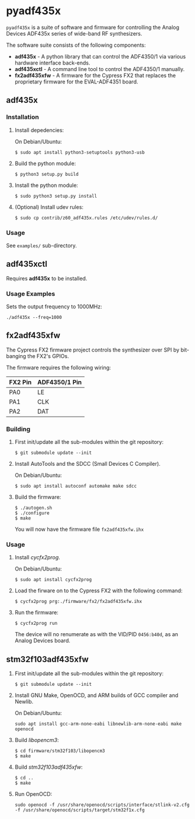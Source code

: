 pyadf435x
=========

`pyadf435x` is a suite of software and firmware for controlling the Analog
Devices ADF435x series of wide-band RF synthesizers.

The software suite consists of the following components:

* **adf435x** - A python library that can control the ADF4350/1 via various
  hardware interface back-ends.
* **adf435xctl** - A command line tool to control the ADF4350/1 manually.
* **fx2adf435xfw** - A firmware for the Cypress FX2 that replaces the
  proprietary firmware for the EVAL-ADF4351 board.

adf435x
-------

### Installation

1. Install depedencies:

   On Debian/Ubuntu:
   ```
   $ sudo apt install python3-setuptools python3-usb
   ```

2. Build the python module:
   ```
   $ python3 setup.py build
   ```

3. Install the python module:
   ```
   $ sudo python3 setup.py install
   ```

4. (Optional) Install udev rules:
   ```
   $ sudo cp contrib/z60_adf435x.rules /etc/udev/rules.d/
   ```

### Usage

See `examples/` sub-directory.

adf435xctl
----------

Requires **adf435x** to be installed.

### Usage Examples

Sets the output frequency to 1000MHz:

```
./adf435x --freq=1000
```

fx2adf435xfw
------------

The Cypress FX2 firmware project controls the synthesizer over SPI by
bit-banging the FX2's GPIOs.

The firmware requires the following wiring:

|  FX2 Pin  |  ADF4350/1 Pin  |
|  -------  |  -------------  |
|  PA0      |  LE             |
|  PA1      |  CLK            |
|  PA2      |  DAT            |

### Building

1. First init/update all the sub-modules within the git repository:
   ```
   $ git submodule update --init
   ```

2. Install AutoTools and the SDCC (Small Devices C Compiler).

   On Debian/Ubuntu:
   ```
   $ sudo apt install autoconf automake make sdcc
   ```

3. Build the firmware:
   ```
   $ ./autogen.sh
   $ ./configure
   $ make
   ```
   You will now have the firmware file `fx2adf435xfw.ihx`

### Usage

1. Install *cycfx2prog*.

   On Debian/Ubuntu:
   ```
   $ sudo apt install cycfx2prog
   ```

2. Load the firware on to the Cypress FX2 with the following command:
   ```
   $ cycfx2prog prg:./firmware/fx2/fx2adf435xfw.ihx
   ```

3. Run the firmware:
   ```
   $ cycfx2prog run
   ```
   The device will no renumerate as with the VID/PID `0456:b40d`, as an Analog
   Devices board.


stm32f103adf435xfw
------------------


1. First init/update all the sub-modules within the git repository:
   ```
   $ git submodule update --init
   ```

2. Install GNU Make, OpenOCD, and ARM builds of GCC compiler and Newlib.

   On Debian/Ubuntu:
   ```
   sudo apt install gcc-arm-none-eabi libnewlib-arm-none-eabi make openocd
   ```

3. Build *libopencm3*:
   ```
   $ cd firmware/stm32f103/libopencm3
   $ make
   ```

4. Build *stm32f103adf435xfw*:
   ```
   $ cd ..
   $ make
   ```

5. Run OpenOCD:
   ```
   sudo openocd -f /usr/share/openocd/scripts/interface/stlink-v2.cfg -f /usr/share/openocd/scripts/target/stm32f1x.cfg
   ```
